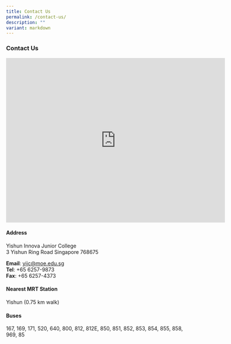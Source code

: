 ```yaml
---
title: Contact Us
permalink: /contact-us/
description: ""
variant: markdown
---
```

### **Contact Us**

<iframe loading="lazy" allowfullscreen="" style="border:0;" height="450" width="600" src="https://www.google.com/maps/embed?pb=!1m18!1m12!1m3!1d3988.584022897525!2d103.82891681475417!3d1.4252208989605775!2m3!1f0!2f0!3f0!3m2!1i1024!2i768!4f13.1!3m3!1m2!1s0x31da1473d0ca87af%3A0x71ef54e9161ced2e!2sYishun%20Innova%20Junior%20College!5e0!3m2!1sen!2ssg!4v1675247524431!5m2!1sen!2ssg"></iframe>

#### **Address**
Yishun Innova Junior College<br>
3 Yishun Ring Road Singapore 768675

**Email**: [yijc@moe.edu.sg](mailto:yijc@moe.edu.sg)<br>
**Tel**: +65 6257-9873<br>
**Fax**: +65 6257-4373

#### **Nearest MRT Station**
Yishun (0.75 km walk)

#### **Buses**
167, 169, 171, 520, 640, 800, 812, 812E, 850, 851, 852, 853, 854, 855, 858, 969, 85